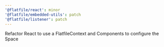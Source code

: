 ```yaml
---
'@flatfile/react': minor
'@flatfile/embedded-utils': patch
'@flatfile/listener': patch
---
```


Refactor React to use a FlatfileContext and Components to configure the Space
